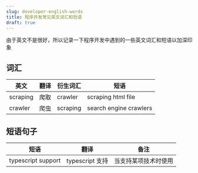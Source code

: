 ```yaml
---
slug: developer-english-words
title: 程序开发常见英文词汇和短语
draft: true
---
```


由于英文不是很好，所以记录一下程序开发中遇到的一些英文词汇和短语以加深印象

<!--truncate-->

## 词汇

| 英文     | 翻译 | 衍生词汇 | 短语                   |
| -------- | ---- | -------- | ---------------------- |
| scraping | 爬取 | crawler  | scraping html file     |
| crawler  | 爬虫 | scraping | search engine crawlers |

## 短语句子

| 短语               | 翻译            | 备注                 |
| ------------------ | --------------- | -------------------- |
| typescript support | typescript 支持 | 当支持某项技术时使用 |
